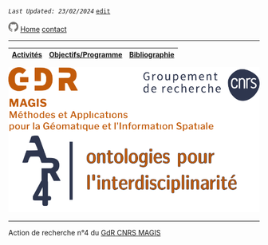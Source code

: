 
_`Last Updated: 23/02/2024`_ [`edit`](https://github.com/MAGISAR4/ontologies_4_interdisciplinarity/blob/main/index.md)

[![GitHub Logo](assets/user/github.png)](https://github.com/MAGISAR4/ontologies_4_interdisciplinarity/tree/main)
[Home](.)
[contact](?page=contact)

---
| [Activités](?page=activites) | [Objectifs/Programme](?page=objectifs-et-programme) | [Bibliographie](?page=bibliographie) |
|---|---|---|

![logo](img/2021-02_Logo-GDR_MAGIS_AR4.png)

---
Action de recherche n°4 du [GdR CNRS MAGIS](https://gdr-magis.cnrs.fr/)

